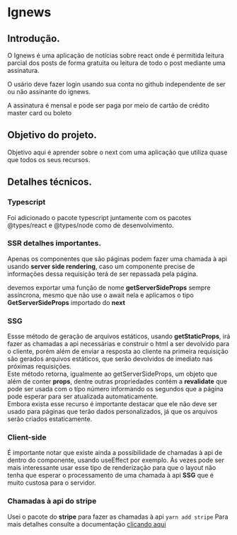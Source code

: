 # Ignews

## Introdução.

O Ignews é uma aplicação de notícias sobre react onde é permitida leitura parcial dos posts de forma gratuita ou leitura de todo o post mediante uma assinatura.

O usário deve fazer login usando sua conta no github independente de ser ou não assinante do ignews.

A assinatura é mensal e pode ser paga por meio de cartão de crédito master card ou boleto 

## Objetivo do projeto.

Objetivo aqui é aprender sobre o next com uma aplicação que utiliza quase que todos os seus recursos.

## Detalhes técnicos.

### Typescript

Foi adicionado o pacote typescript juntamente com os pacotes @types/react e @types/node como de desenvolvimento.

### SSR detalhes importantes.

Apenas os componentes que são páginas podem fazer uma chamada à api usando **server side rendering**, caso um componente precise de informações dessa requisição terá de ser repassada pela página.

devemos exportar uma função de nome **getServerSideProps** sempre assíncrona, mesmo que não use o await nela e aplicamos o tipo **GetServerSideProps** importado do **next**

### SSG

Essse método de geração de arquivos estáticos, usando **getStaticProps**, irá fazer as chamadas a api necessárias e construir o html a ser devolvido para o cliente, porém além de enviar a resposta ao cliente na primeira requisição são gerados arquivos estáticos, que serão devolvidos de imediato nas próximas requisições.  
Este método retorna, igualmente ao getServerSideProps, um objeto que além de conter **props**, dentre outras propriedades contém a **revalidate** que pode ser usada com o típo número informando os segundos que a página pode esperar para ser atualizada automaticamente.  
Embora exista esse recurso é importante destacar que ele não deve ser usado para páginas que terão dados personalizados, já que os arquivos serão criados estaticamente.

### Client-side

É importante notar que existe ainda a possibilidade de chamadas à api de dentro do componente, usando useEffect por exemplo. Às vezes pode ser mais interessante usar esse tipo de renderização para que o layout não tenha que esperar o processamento de uma chamada à api **SSG** que é muito custosa para o servidor.

### Chamadas à api do stripe

Usei o pacote do **stripe** para fazer as chamadas à api ``` yarn add stripe ```
Para mais detalhes consulte a documentação [clicando aqui](https://stripe.com/docs/api)

###